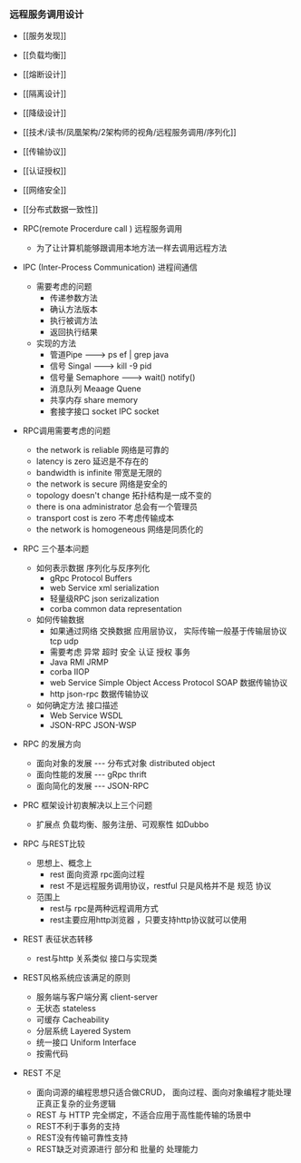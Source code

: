  ### 远程服务调用设计

- [[服务发现]]
- [[负载均衡]]
- [[熔断设计]]
- [[隔离设计]]
- [[降级设计]]
- [[技术/读书/凤凰架构/2架构师的视角/远程服务调用/序列化]]
- [[传输协议]]
- [[认证授权]]
- [[网络安全]]
- [[分布式数据一致性]]


- RPC(remote Procerdure call ) 远程服务调用
	- 为了让计算机能够跟调用本地方法一样去调用远程方法
- IPC (Inter-Process Communication) 进程间通信
	- 需要考虑的问题
		- 传递参数方法
		- 确认方法版本
		- 执行被调方法
		- 返回执行结果
	- 实现的方法
		- 管道Pipe   --->   ps ef | grep java
		- 信号 Singal   --->  kill -9 pid 
		- 信号量 Semaphore  ---> wait() notify()
		- 消息队列 Meaage Quene
		- 共享内存 share memory
		- 套接字接口 socket IPC socket
- RPC调用需要考虑的问题
	- the network is reliable 网络是可靠的
	- latency is zero   延迟是不存在的
	- bandwidth is infinite 带宽是无限的
	- the network is secure 网络是安全的
	- topology doesn't change 拓扑结构是一成不变的
	- there is ona administrator 总会有一个管理员
	- transport cost is zero 不考虑传输成本
	- the network is homogeneous 网络是同质化的


- RPC 三个基本问题
	- 如何表示数据    序列化与反序列化
		- gRpc Protocol Buffers
		- web Service  xml serialization  
		- 轻量级RPC   json serizalization
		- corba common data representation
	- 如何传输数据
		- 如果通过网络 交换数据 应用层协议， 实际传输一般基于传输层协议  tcp  udp
		-  需要考虑  异常 超时  安全 认证 授权 事务
		- Java RMI  JRMP
		- corba  IIOP
		- web Service   Simple Object Access Protocol     SOAP  数据传输协议
		- http  json-rpc   数据传输协议
	- 如何确定方法  接口描述
		- Web Service  WSDL  
		- JSON-RPC   JSON-WSP
- RPC 的发展方向
	- 面向对象的发展 --- 分布式对象 distributed object
	- 面向性能的发展 --- gRpc thrift
	- 面向简化的发展 --- JSON-RPC 
- PRC 框架设计初衷解决以上三个问题
	- 扩展点 负载均衡、服务注册、可观察性 如Dubbo


- RPC 与REST比较
	- 思想上、概念上 
		- rest 面向资源    rpc面向过程
		- rest 不是远程服务调用协议，restful  只是风格并不是 规范 协议
	- 范围上
		- rest与 rpc是两种远程调用方式
		- rest主要应用http浏览器 ，只要支持http协议就可以使用

- REST  表征状态转移
	- rest与http  关系类似 接口与实现类

- REST风格系统应该满足的原则
	- 服务端与客户端分离 client-server
	- 无状态 stateless
	- 可缓存 Cacheability
	- 分层系统 Layered  System
	- 统一接口 Uniform Interface
	- 按需代码
- REST 不足
	- 面向词源的编程思想只适合做CRUD， 面向过程、面向对象编程才能处理正真正复杂的业务逻辑
	- REST 与 HTTP 完全绑定，不适合应用于高性能传输的场景中
	- REST不利于事务的支持
	- REST没有传输可靠性支持
	- REST缺乏对资源进行 部分和 批量的 处理能力